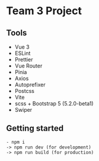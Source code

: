 # Team 3 Project

## Tools

- Vue 3
- ESLint
- Prettier
- Vue Router
- Pinia
- Axios
- Autoprefixer
- Postcss
- Vite
- scss + Bootstrap 5 (5.2.0-beta1)
- Swiper

## Getting started

```node
- npm i
-> npm run dev (for development)
-> npm run build (for production)
```
